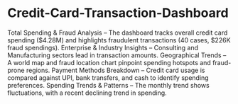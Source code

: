 # Credit-Card-Transaction-Dashboard

Total Spending & Fraud Analysis – The dashboard tracks overall credit card spending ($4.28M) and highlights fraudulent transactions (40 cases, $226K fraud spendings).
Enterprise & Industry Insights – Consulting and Manufacturing sectors lead in transaction amounts.
Geographical Trends – A world map and fraud location chart pinpoint spending hotspots and fraud-prone regions.
Payment Methods Breakdown – Credit card usage is compared against UPI, bank transfers, and cash to identify spending preferences.
Spending Trends & Patterns – The monthly trend shows fluctuations, with a recent declining trend in spending.
